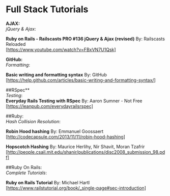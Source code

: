 # Full Stack Tutorials

**AJAX:**<br>
_jQuery & Ajax_:<br>

**Ruby on Rails - Railscasts PRO #136 jQuery & Ajax (revised)**
By: Railscasts Reloaded<br>
[https://www.youtube.com/watch?v=FBxVN7U1Qsk]

**GitHub:**<br>
_Formatting_:<br>

**Basic writing and formatting syntax**
By: GitHub
[https://help.github.com/articles/basic-writing-and-formatting-syntax/]

##RSpec**<br>
_Testing_:<br>
**Everyday Rails Testing with RSpec**
By: Aaron Sumner - Not Free<br>
[https://leanpub.com/everydayrailsrspec]

##Ruby:<br>
_Hash Collision Resolution_:<br>

**Robin Hood hashing**
By: Emmanuel Goossaert<br>
[http://codecapsule.com/2013/11/11/robin-hood-hashing]

**Hopscotch Hashing**
By: Maurice Herlihy, Nir Shavit, Moran Tzafrir<br>
[http://people.csail.mit.edu/shanir/publications/disc2008_submission_98.pdf]

##Ruby On Rails:<br>
_Complete Tutorials_:<br>

**Ruby on Rails Tutorial**
By: Michael Hartl<br>
[https://www.railstutorial.org/book/_single-page#sec-introduction]

